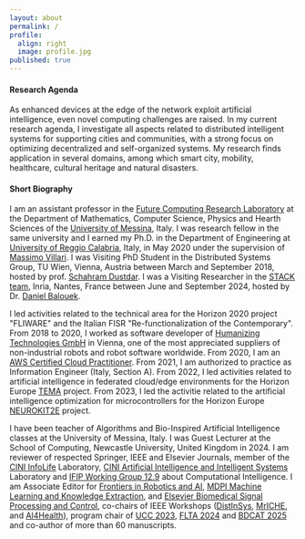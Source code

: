 ```yaml
---
layout: about
permalink: /
profile:
  align: right
  image: profile.jpg
published: true
---
```


#### Research Agenda
As enhanced devices at the edge of the network exploit artificial intelligence, even novel computing challenges are raised. In my current research agenda, I investigate all aspects related to distributed intelligent systems for supporting cities and communities, with a strong focus on optimizing decentralized and self-organized systems. My research finds application in several domains, among which smart city, mobility, healthcare, cultural heritage and natural disasters.

<!-- #### Open Calls -->


#### Short Biography
I am an assistant professor in the <a href="https://fcrlab.unime.it/">Future Computing Research Laboratory</a> at the Department of Mathematics, Computer Science, Physics and Hearth Sciences of the <a href="https://international.unime.it/">University of Messina</a>, Italy. I was research fellow in the same university and I earned my Ph.D. in the Department of Engineering at <a href="https://www.unirc.it/en/">University of Reggio Calabria</a>, Italy, in May 2020 under the supervision of <a href="https://www.scopus.com/authid/detail.uri?authorId=12645423500">Massimo Villari</a>. I was Visiting PhD Student in the Distributed Systems Group, TU Wien, Vienna, Austria between March and September 2018, hosted by prof. [Schahram Dustdar](https://dsg.tuwien.ac.at/team/sd/). I was a Visiting Researcher in the [STACK team](https://stack-research-group.gitlabpages.inria.fr/web/index.html), Inria, Nantes, France between June and September 2024, hosted by Dr. [Daniel Balouek](https://daniel-balouek.com).

I led activities related to the technical area for the Horizon 2020 project "FLIWARE" and the Italian FISR "Re-functionalization of the Contemporary". From 2018 to 2020, I worked as software developer of <a href="https://humanizing.com/en/">Humanizing Technologies GmbH</a> in Vienna, one of the most appreciated suppliers of non-industrial robots and robot software worldwide. From 2020, I am an <a href="https://www.credly.com/badges/44cecf40-460e-4730-aa49-79733224134e/public_url">AWS Certified Cloud Practitioner</a>. From 2021, I am authorized to practice as Information Engineer (Italy, Section A). From 2022, I led activities related to artificial intelligence in federated cloud/edge environments for the Horizon Europe <a href="https://tema-project.eu/">TEMA</a> project. From 2023, I led the activitie related to the artificial intelligence optimization for microcontrollers for the Horizon Europe [NEUROKIT2E](https://www.neurokit2e.eu) project. 

I have been teacher of Algorithms and Bio-Inspired Artificial Intelligence classes at the University of Messina, Italy.
I was Guest Lecturer at the School of Computing, Newcastle University, United Kingdom in 2024.
I am reviewer of respected Springer, IEEE and Elsevier Journals, member of the <a href="https://www.consorzio-cini.it/index.php/it/lab-infolife">CINI InfoLife</a> Laboratory, <a href="https://www.consorzio-cini.it/index.php/it/artificial-intelligence-and-intelligent-systems">CINI Artificial Intelligence and Intelligent Systems</a> Laboratory and <a href="http://www.ifiptc12.org/component/tags/tag/41-wg-12-9">IFIP Working Group 12.9</a> about Computational Intelligence.
I am Associate Editor for <a href="https://www.frontiersin.org/journals/robotics-and-ai/sections/smart-sensor-networks-and-autonomy">Frontiers in Robotics and AI</a>, <a href="https://www.mdpi.com/journal/make">MDPI Machine Learning and Knowledge Extraction</a>, and <a href="https://www.sciencedirect.com/journal/biomedical-signal-processing-and-control">Elsevier Biomedical Signal Processing and Control</a>, co-chairs of IEEE Workshops (<a href="https://fcrlab.unime.it/calls/distinsys2023">DistInSys</a>, <a href="https://fcrlab.unime.it/calls/mriche2021">MrICHE</a>, and <a href="https://www.ai4health.icar.cnr.it/">AI4Health</a>), program chair of <a href="https://ucc-conference.github.io/UCC2023/">UCC 2023</a>, <a href="https://flta-conference.org/">FLTA 2024</a> and <a href="https://bdcat-conference.org/">BDCAT 2025</a> and co-author of more than 60 manuscripts.